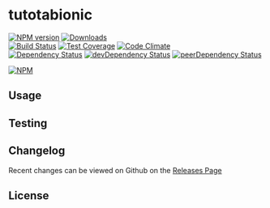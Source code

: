 # tutotabionic 
[![NPM version](https://badge.fury.io/js/tutotabionic.svg)](http://badge.fury.io/js/tutotabionic) [![Downloads](http://img.shields.io/npm/dm/tutotabionic.svg)](http://badge.fury.io/js/tutotabionic)   
[![Build Status](https://travis-ci.org//tutotabionic.svg?branch=master)](https://travis-ci.org//tutotabionic) [![Test Coverage](https://codeclimate.com/github//tutotabionic/badges/coverage.svg)](https://codeclimate.com/github//tutotabionic) [![Code Climate](https://codeclimate.com/github//tutotabionic/badges/gpa.svg)](https://codeclimate.com/github//tutotabionic)   
[![Dependency Status](https://david-dm.org//tutotabionic.svg)](https://david-dm.org//tutotabionic) [![devDependency Status](https://david-dm.org//tutotabionic/dev-status.svg)](https://david-dm.org//tutotabionic#info=devDependencies) [![peerDependency Status](https://david-dm.org//tutotabionic/peer-status.svg)](https://david-dm.org//tutotabionic#info=peerDependencies)    


> 

[![NPM](https://nodei.co/npm/tutotabionic.png?downloads=true&downloadRank=true&stars=true)](https://nodei.co/npm/tutotabionic)

## Usage


## Testing


## Changelog

Recent changes can be viewed on Github on the [Releases Page](https://github.com//tutotabionic/releases)

## License



